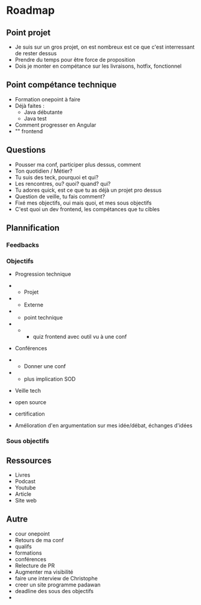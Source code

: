 # Roadmap

## Point projet

- Je suis sur un gros projet, on est nombreux est ce que c'est interressant de rester dessus
- Prendre du temps pour être force de proposition
- Dois je monter en compétance sur les livraisons, hotfix, fonctionnel

## Point compétance technique

- Formation onepoint à faire
- Déjà faites :
  - Java débutante
  - Java test
- Comment progresser en Angular
- "" frontend

## Questions

- Pousser ma conf, participer plus dessus, comment
- Ton quotidien / Métier?
- Tu suis des teck, pourquoi et qui?
- Les rencontres, ou? quoi? quand? qui?
- Tu adores quick, est ce que tu as déjà un projet pro dessus
- Question de veille, tu fais comment?
- Fixé mes objectifs, oui mais quoi, et mes sous objectifs
- C'est quoi un dev frontend, les compétances que tu cibles

## Plannification

### Feedbacks

### Objectifs

- Progression technique
- - Projet
- - Externe
- - point technique
- - - quiz frontend avec outil vu à une conf

- Conférences
- - Donner une conf
- - plus implication SOD

- Veille tech

- open source

- certification

- Amélioration d'en argumentation sur mes idée/débat, échanges d'idées

### Sous objectifs

## Ressources

- Livres
- Podcast
- Youtube
- Article
- Site web

## Autre

- cour onepoint
- Retours de ma conf
- qualifs
- formations
- conférences
- Relecture de PR
- Augmenter ma visibilité
- faire une interview de Christophe
- creer un site programme padawan
- deadline des sous des objectifs
-
